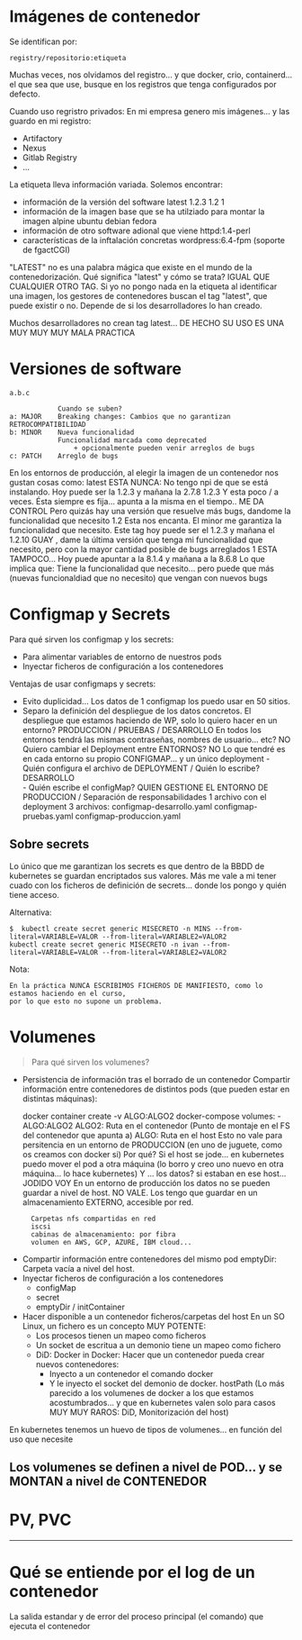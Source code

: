 # Imágenes de contenedor

Se identifican por:

    registry/repositorio:etiqueta

Muchas veces, nos olvidamos del registro... y que docker, crio, containerd...
el que sea que use, busque en los registros que tenga configurados por defecto.

Cuando uso regristro privados: En mi empresa genero mis imágenes... y las guardo en mi registro:
- Artifactory
- Nexus
- Gitlab Registry
- ...

La etiqueta lleva información variada. Solemos encontrar:
- información de la versión del software
    latest
    1.2.3
    1.2
    1
- información de la imagen base que se ha utilziado para montar la imagen
    alpine
    ubuntu
    debian
    fedora
- información de otro software adional que viene
    httpd:1.4-perl
- características de la inftalación concretas
    wordpress:6.4-fpm (soporte de fgactCGI)

"LATEST" no es una palabra mágica que existe en el mundo de la contenedorización.
Qué significa "latest" y cómo se trata? IGUAL QUE CUALQUIER OTRO TAG.
Si yo no pongo nada en la etiqueta al identificar una imagen, 
los gestores de contenedores buscan el tag "latest", que puede existir o no.
Depende de si los desarrolladores lo han creado.

Muchos desarrolladores no crean tag latest... DE HECHO SU USO ES UNA MUY MUY MUY MALA PRACTICA 

# Versiones de software

    a.b.c

                Cuando se suben?
    a: MAJOR    Breaking changes: Cambios que no garantizan RETROCOMPATIBILIDAD
    b: MINOR    Nueva funcionalidad
                Funcionalidad marcada como deprecated
                    + opcionalmente pueden venir arreglos de bugs
    c: PATCH    Arreglo de bugs

En los entornos de producción, al elegir la imagen de un contenedor nos gustan cosas como:
    latest      ESTA NUNCA: No tengo npi de que se está instalando. Hoy puede ser la 1.2.3 y mañana la 2.7.8
    1.2.3       Y esta poco / a veces.
                Ésta siempre es fija... apunta a la misma en el tiempo.. ME DA CONTROL
                Pero quizás hay una versión que resuelve más bugs, dandome la funcionalidad que necesito
    1.2         Esta nos encanta. El minor me garantiza la funcionalidad que necesito.
                Este tag hoy puede ser el 1.2.3 y mañana el 1.2.10
                GUAY , dame la última versión que tenga mi funcionalidad que necesito, 
                       pero con la mayor cantidad posible de bugs arreglados
    1           ESTA TAMPOCO... 
                Hoy puede apuntar a la 8.1.4 y mañana a la 8.6.8
                Lo que implica que: Tiene la funcionalidad que necesito... 
                pero puede que más (nuevas funcionaldiad que no necesito) que vengan con nuevos bugs
                
# Configmap y Secrets

Para qué sirven los configmap y los secrets:
- Para alimentar variables de entorno de nuestros pods
- Inyectar ficheros de configuración a los contenedores

Ventajas de usar configmaps y secrets:
- Evito duplicidad... Los datos de 1 configmap los puedo usar en 50 sitios.
- Separo la definición del despliegue de los datos concretos.
    El despliegue que estamos haciendo de WP, solo lo quiero hacer en un entorno? PRODUCCION / PRUEBAS / DESARROLLO
    En todos los entornos tendrá las mismas contraseñas, nombres de usuario... etc? NO
    Quiero cambiar el Deployment entre ENTORNOS? NO
    Lo que tendré es en cada entorno su propio CONFIGMAP... y un único deployment
        - Quién configura el archivo de DEPLOYMENT / Quién lo escribe? DESARROLLO   \
        - Quién escribe el configMap? QUIEN GESTIONE EL ENTORNO DE PRODUCCION       / Separación de responsabilidades
    1 archivo con el deployment
    3 archivos:
            configmap-desarrollo.yaml
            configmap-pruebas.yaml
            configmap-produccion.yaml

## Sobre secrets

Lo único que me garantizan los secrets es que dentro de la BBDD de kubernetes se guardan encriptados sus valores.
Más me vale a mi tener cuado con los ficheros de definición de secrets... donde los pongo y quién tiene acceso.

Alternativa:

    $  kubectl create secret generic MISECRETO -n MINS --from-literal=VARIABLE=VALOR --from-literal=VARIABLE2=VALOR2
    kubectl create secret generic MISECRETO -n ivan --from-literal=VARIABLE=VALOR --from-literal=VARIABLE2=VALOR2

Nota:
    
    En la práctica NUNCA ESCRIBIMOS FICHEROS DE MANIFIESTO, como lo estamos haciendo en el curso,
    por lo que esto no supone un problema.
    
# Volumenes

> Para qué sirven los volumenes?

- Persistencia de información tras el borrado de un contenedor
  Compartir información entre contenedores de distintos pods (que pueden estar en distintas máquinas):


    docker container create -v ALGO:ALGO2
    docker-compose
        volumes:
            - ALGO:ALGO2
        ALGO2: Ruta en el contenedor (Punto de montaje en el FS del contenedor que apunta a)
        ALGO:  Ruta en el host
    Esto no vale para persitencia en un entorno de PRODUCCION (en uno de juguete, como os creamos con docker si)
    Por qué?
        Si el host se jode... en kubernetes puedo mover el pod a otra máquina (lo borro y creo uno nuevo en otra máquina... lo hace kubernetes)
        Y ... los datos? si estaban en ese host... JODIDO VOY
    En un entorno de producción los datos no se pueden guardar a nivel de host. NO VALE.
    Los tengo que guardar en un almacenamiento EXTERNO, accesible por red.
    
        Carpetas nfs compartidas en red
        iscsi
        cabinas de almacenamiento: por fibra 
        volumen en AWS, GCP, AZURE, IBM cloud...

+ Compartir información entre contenedores del mismo pod
    emptyDir: Carpeta vacía a nivel del host.
+ Inyectar ficheros de configuración a los contenedores 
    - configMap
    - secret
    - emptyDir / initContainer
+ Hacer disponible a un contenedor ficheros/carpetas del host
    En un SO Linux, un fichero es un concepto MUY POTENTE:
    - Los procesos tienen un mapeo como ficheros
    - Un socket de escritua a un demonio tiene un mapeo como fichero
    - DiD: Docker in Docker: Hacer que un contenedor pueda crear nuevos contenedores:
        - Inyecto a un contenedor el comando docker
        - Y le inyecto el socket del demonio de docker.
    hostPath (Lo más parecido a los volumenes de docker a los que estamos acostumbrados... y que en kubernetes valen solo para casos MUY MUY RAROS: DiD, Monitorización del host)

En kubernetes tenemos un huevo de tipos de volumenes... en función del uso que necesite

Los volumenes se definen a nivel de POD... y se MONTAN a nivel de CONTENEDOR
---
# PV, PVC
---
# Qué se entiende por el log de un contenedor

La salida estandar y de error del proceso principal (el comando) que ejecuta el contenedor